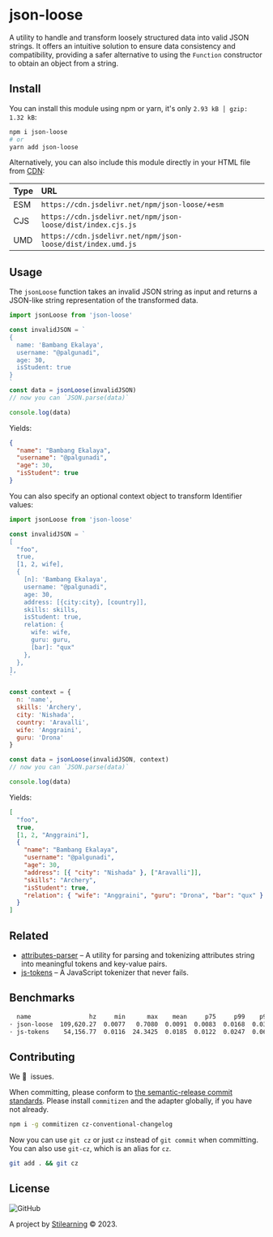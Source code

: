 # json-loose

A utility to handle and transform loosely structured data into valid JSON strings. It offers an intuitive solution to ensure data consistency and compatibility, providing a safer alternative to using the `Function` constructor to obtain an object from a string.

## Install

You can install this module using npm or yarn, it's only `2.93 kB │ gzip: 1.32 kB`:

```bash
npm i json-loose
# or
yarn add json-loose
```

Alternatively, you can also include this module directly in your HTML file from [CDN](https://www.jsdelivr.com/package/npm/json-loose?tab=files&path=dist):

| Type | URL                                                         |
| :--- | :---------------------------------------------------------- |
| ESM  | `https://cdn.jsdelivr.net/npm/json-loose/+esm`              |
| CJS  | `https://cdn.jsdelivr.net/npm/json-loose/dist/index.cjs.js` |
| UMD  | `https://cdn.jsdelivr.net/npm/json-loose/dist/index.umd.js` |

## Usage

The `jsonLoose` function takes an invalid JSON string as input and returns a JSON-like string representation of the transformed data.

```js
import jsonLoose from 'json-loose'

const invalidJSON = `
{
  name: 'Bambang Ekalaya',
  username: "@palgunadi",
  age: 30,
  isStudent: true
}
`
const data = jsonLoose(invalidJSON)
// now you can `JSON.parse(data)`

console.log(data)
```

Yields:

```json
{
  "name": "Bambang Ekalaya",
  "username": "@palgunadi",
  "age": 30,
  "isStudent": true
}
```

You can also specify an optional context object to transform Identifier values:

```js
import jsonLoose from 'json-loose'

const invalidJSON = `
[
  "foo",
  true,
  [1, 2, wife],
  {
    [n]: 'Bambang Ekalaya',
    username: "@palgunadi",
    age: 30,
    address: [{city:city}, [country]],
    skills: skills,
    isStudent: true,
    relation: {
      wife: wife,
      guru: guru,
      [bar]: "qux"
    },
  },
],
`

const context = {
  n: 'name',
  skills: 'Archery',
  city: 'Nishada',
  country: 'Aravalli',
  wife: 'Anggraini',
  guru: 'Drona'
}

const data = jsonLoose(invalidJSON, context)
// now you can `JSON.parse(data)`

console.log(data)
```

Yields:

```json
[
  "foo",
  true,
  [1, 2, "Anggraini"],
  {
    "name": "Bambang Ekalaya",
    "username": "@palgunadi",
    "age": 30,
    "address": [{ "city": "Nishada" }, ["Aravalli"]],
    "skills": "Archery",
    "isStudent": true,
    "relation": { "wife": "Anggraini", "guru": "Drona", "bar": "qux" }
  }
]
```

## Related

- [attributes-parser](https://github.com/bent10/attributes-parser) – A utility for parsing and tokenizing attributes string into meaningful tokens and key-value pairs.
- [js-tokens](https://www.npmjs.com/package/js-tokens) – A JavaScript tokenizer that never fails.

## Benchmarks

```bash
  name                hz     min      max    mean     p75     p99    p995    p999      rme  samples
· json-loose  109,620.27  0.0077   0.7080  0.0091  0.0083  0.0168  0.0363  0.2052   ±1.19%    54811   fastest
· js-tokens    54,156.77  0.0116  24.3425  0.0185  0.0122  0.0247  0.0643  1.1352  ±15.68%    27267
```

## Contributing

We 💛&nbsp; issues.

When committing, please conform to [the semantic-release commit standards](https://www.conventionalcommits.org/). Please install `commitizen` and the adapter globally, if you have not already.

```bash
npm i -g commitizen cz-conventional-changelog
```

Now you can use `git cz` or just `cz` instead of `git commit` when committing. You can also use `git-cz`, which is an alias for `cz`.

```bash
git add . && git cz
```

## License

![GitHub](https://img.shields.io/github/license/bent10/json-loose)

A project by [Stilearning](https://stilearning.com) &copy; 2023.
